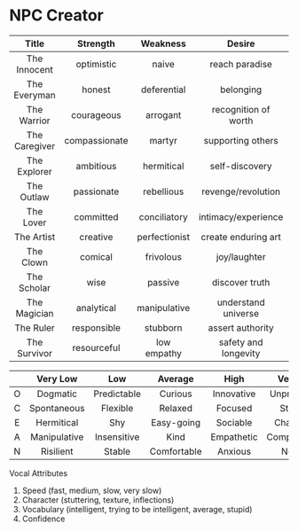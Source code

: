 # NPC Creator

| Title         | Strength      | Weakness      | Desire               | Fear           |
|:-------------:|:-------------:|:-------------:|:--------------------:|:--------------:|
| The Innocent  | optimistic    | naive         | reach paradise       | punishment     |
| The Everyman  | honest        | deferential   | belonging            | being left out |
| The Warrior   | courageous    | arrogant      | recognition of worth | vulnerability  |
| The Caregiver | compassionate | martyr        | supporting others    | selfishness    |
| The Explorer  | ambitious     | hermitical    | self-discovery       | stagnation     |
| The Outlaw    | passionate    | rebellious    | revenge/revolution   | ineffectuality |
| The Lover     | committed     | conciliatory  | intimacy/experience  | loneliness     |
| The Artist    | creative      | perfectionist | create enduring art  | mediocrity     |
| The Clown     | comical       | frivolous     | joy/laughter         | boredom        |
| The Scholar   | wise          | passive       | discover truth       | ignorance      |
| The Magician  | analytical    | manipulative  | understand universe  | consequences   |
| The Ruler     | responsible   | stubborn      | assert authority     | dethronement   |
| The Survivor  | resourceful   | low empathy   | safety and longevity | death          |

|     | Very Low     | Low         | Average     | High       | Very High     |
|:---:|:------------:|:-----------:|:-----------:|:----------:|:-------------:|
|  O  | Dogmatic     | Predictable | Curious     | Innovative | Unpredictable |
|  C  | Spontaneous  | Flexible    | Relaxed     | Focused    | Stubborn      |
|  E  | Hermitical   | Shy         | Easy-going  | Sociable   | Charismatic   |
|  A  | Manipulative | Insensitive | Kind        | Empathetic | Compassionate | 
|  N  | Risilient    | Stable      | Comfortable | Anxious    | Neurotic      |

Vocal Attributes
1. Speed (fast, medium, slow, very slow)
2. Character (stuttering, texture, inflections)
3. Vocabulary (intelligent, trying to be intelligent, average, stupid)
4. Confidence 


